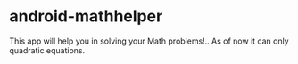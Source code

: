 android-mathhelper
==================

This app will help you in solving your Math problems!.. As of now it can only quadratic equations.
